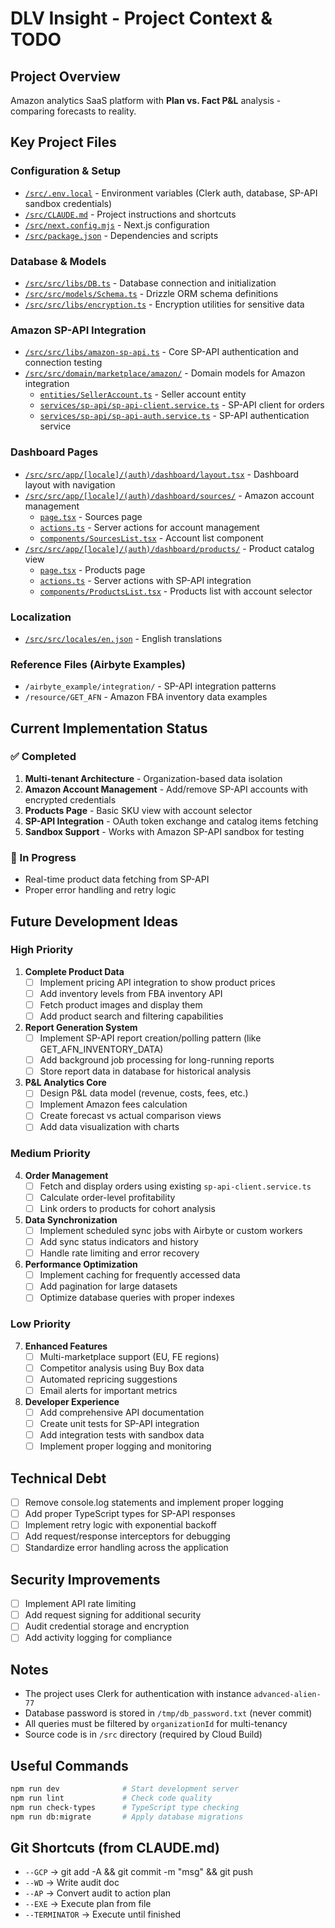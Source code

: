 # DLV Insight - Project Context & TODO

## Project Overview
Amazon analytics SaaS platform with **Plan vs. Fact P&L** analysis - comparing forecasts to reality.

## Key Project Files

### Configuration & Setup
- [`/src/.env.local`](./src/.env.local) - Environment variables (Clerk auth, database, SP-API sandbox credentials)
- [`/src/CLAUDE.md`](./CLAUDE.md) - Project instructions and shortcuts
- [`/src/next.config.mjs`](./next.config.mjs) - Next.js configuration
- [`/src/package.json`](./package.json) - Dependencies and scripts

### Database & Models
- [`/src/src/libs/DB.ts`](./src/libs/DB.ts) - Database connection and initialization
- [`/src/src/models/Schema.ts`](./src/models/Schema.ts) - Drizzle ORM schema definitions
- [`/src/src/libs/encryption.ts`](./src/libs/encryption.ts) - Encryption utilities for sensitive data

### Amazon SP-API Integration
- [`/src/src/libs/amazon-sp-api.ts`](./src/libs/amazon-sp-api.ts) - Core SP-API authentication and connection testing
- [`/src/src/domain/marketplace/amazon/`](./src/domain/marketplace/amazon/) - Domain models for Amazon integration
  - [`entities/SellerAccount.ts`](./src/domain/marketplace/amazon/entities/SellerAccount.ts) - Seller account entity
  - [`services/sp-api/sp-api-client.service.ts`](./src/domain/marketplace/amazon/services/sp-api/sp-api-client.service.ts) - SP-API client for orders
  - [`services/sp-api/sp-api-auth.service.ts`](./src/domain/marketplace/amazon/services/sp-api/sp-api-auth.service.ts) - SP-API authentication service

### Dashboard Pages
- [`/src/src/app/[locale]/(auth)/dashboard/layout.tsx`](./src/app/[locale]/(auth)/dashboard/layout.tsx) - Dashboard layout with navigation
- [`/src/src/app/[locale]/(auth)/dashboard/sources/`](./src/app/[locale]/(auth)/dashboard/sources/) - Amazon account management
  - [`page.tsx`](./src/app/[locale]/(auth)/dashboard/sources/page.tsx) - Sources page
  - [`actions.ts`](./src/app/[locale]/(auth)/dashboard/sources/actions.ts) - Server actions for account management
  - [`components/SourcesList.tsx`](./src/app/[locale]/(auth)/dashboard/sources/components/SourcesList.tsx) - Account list component
- [`/src/src/app/[locale]/(auth)/dashboard/products/`](./src/app/[locale]/(auth)/dashboard/products/) - Product catalog view
  - [`page.tsx`](./src/app/[locale]/(auth)/dashboard/products/page.tsx) - Products page
  - [`actions.ts`](./src/app/[locale]/(auth)/dashboard/products/actions.ts) - Server actions with SP-API integration
  - [`components/ProductsList.tsx`](./src/app/[locale]/(auth)/dashboard/products/components/ProductsList.tsx) - Products list with account selector

### Localization
- [`/src/src/locales/en.json`](./src/locales/en.json) - English translations

### Reference Files (Airbyte Examples)
- `/airbyte_example/integration/` - SP-API integration patterns
- `/resource/GET_AFN` - Amazon FBA inventory data examples

## Current Implementation Status

### ✅ Completed
1. **Multi-tenant Architecture** - Organization-based data isolation
2. **Amazon Account Management** - Add/remove SP-API accounts with encrypted credentials
3. **Products Page** - Basic SKU view with account selector
4. **SP-API Integration** - OAuth token exchange and catalog items fetching
5. **Sandbox Support** - Works with Amazon SP-API sandbox for testing

### 🚧 In Progress
- Real-time product data fetching from SP-API
- Proper error handling and retry logic

## Future Development Ideas

### High Priority
1. **Complete Product Data**
   - [ ] Implement pricing API integration to show product prices
   - [ ] Add inventory levels from FBA inventory API
   - [ ] Fetch product images and display them
   - [ ] Add product search and filtering capabilities

2. **Report Generation System**
   - [ ] Implement SP-API report creation/polling pattern (like GET_AFN_INVENTORY_DATA)
   - [ ] Add background job processing for long-running reports
   - [ ] Store report data in database for historical analysis

3. **P&L Analytics Core**
   - [ ] Design P&L data model (revenue, costs, fees, etc.)
   - [ ] Implement Amazon fees calculation
   - [ ] Create forecast vs actual comparison views
   - [ ] Add data visualization with charts

### Medium Priority
4. **Order Management**
   - [ ] Fetch and display orders using existing `sp-api-client.service.ts`
   - [ ] Calculate order-level profitability
   - [ ] Link orders to products for cohort analysis

5. **Data Synchronization**
   - [ ] Implement scheduled sync jobs with Airbyte or custom workers
   - [ ] Add sync status indicators and history
   - [ ] Handle rate limiting and error recovery

6. **Performance Optimization**
   - [ ] Implement caching for frequently accessed data
   - [ ] Add pagination for large datasets
   - [ ] Optimize database queries with proper indexes

### Low Priority
7. **Enhanced Features**
   - [ ] Multi-marketplace support (EU, FE regions)
   - [ ] Competitor analysis using Buy Box data
   - [ ] Automated repricing suggestions
   - [ ] Email alerts for important metrics

8. **Developer Experience**
   - [ ] Add comprehensive API documentation
   - [ ] Create unit tests for SP-API integration
   - [ ] Add integration tests with sandbox data
   - [ ] Implement proper logging and monitoring

## Technical Debt
- [ ] Remove console.log statements and implement proper logging
- [ ] Add proper TypeScript types for SP-API responses
- [ ] Implement retry logic with exponential backoff
- [ ] Add request/response interceptors for debugging
- [ ] Standardize error handling across the application

## Security Improvements
- [ ] Implement API rate limiting
- [ ] Add request signing for additional security
- [ ] Audit credential storage and encryption
- [ ] Add activity logging for compliance

## Notes
- The project uses Clerk for authentication with instance `advanced-alien-77`
- Database password is stored in `/tmp/db_password.txt` (never commit)
- All queries must be filtered by `organizationId` for multi-tenancy
- Source code is in `/src` directory (required by Cloud Build)

## Useful Commands
```bash
npm run dev              # Start development server
npm run lint             # Check code quality
npm run check-types      # TypeScript type checking
npm run db:migrate       # Apply database migrations
```

## Git Shortcuts (from CLAUDE.md)
- `--GCP` → git add -A && git commit -m "msg" && git push
- `--WD` → Write audit doc
- `--AP` → Convert audit to action plan
- `--EXE` → Execute plan from file
- `--TERMINATOR` → Execute until finished